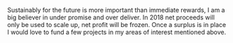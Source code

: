 Sustainably for the future is more important than immediate rewards, I am a big believer in under promise and over deliver. In 2018 net proceeds will only be used to scale up, net profit will be frozen. Once a surplus is in place I would love to fund a few projects in my areas of interest mentioned above.
